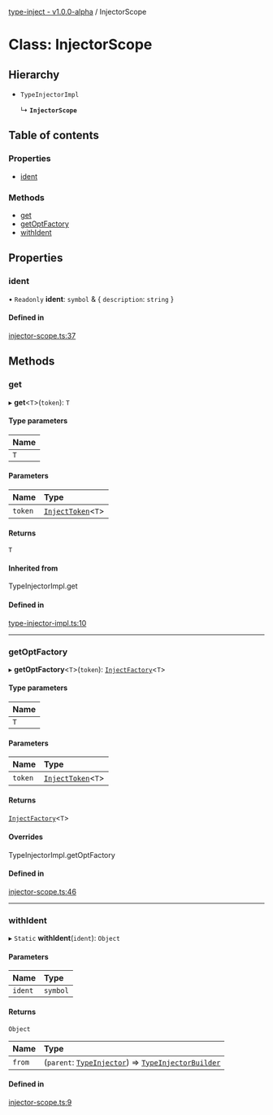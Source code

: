[type-inject - v1.0.0-alpha](../README.md) / InjectorScope

# Class: InjectorScope

## Hierarchy

- `TypeInjectorImpl`

  ↳ **`InjectorScope`**

## Table of contents

### Properties

- [ident](InjectorScope.md#ident)

### Methods

- [get](InjectorScope.md#get)
- [getOptFactory](InjectorScope.md#getoptfactory)
- [withIdent](InjectorScope.md#withident)

## Properties

### ident

• `Readonly` **ident**: `symbol` & { `description`: `string`  }

#### Defined in

[injector-scope.ts:37](https://github.com/e-hein/type-inject/blob/be2ba80/src/injector-scope.ts#L37)

## Methods

### get

▸ **get**<`T`\>(`token`): `T`

#### Type parameters

| Name |
| :------ |
| `T` |

#### Parameters

| Name | Type |
| :------ | :------ |
| `token` | [`InjectToken`](../README.md#injecttoken)<`T`\> |

#### Returns

`T`

#### Inherited from

TypeInjectorImpl.get

#### Defined in

[type-injector-impl.ts:10](https://github.com/e-hein/type-inject/blob/be2ba80/src/type-injector-impl.ts#L10)

___

### getOptFactory

▸ **getOptFactory**<`T`\>(`token`): [`InjectFactory`](../interfaces/InjectFactory.md)<`T`\>

#### Type parameters

| Name |
| :------ |
| `T` |

#### Parameters

| Name | Type |
| :------ | :------ |
| `token` | [`InjectToken`](../README.md#injecttoken)<`T`\> |

#### Returns

[`InjectFactory`](../interfaces/InjectFactory.md)<`T`\>

#### Overrides

TypeInjectorImpl.getOptFactory

#### Defined in

[injector-scope.ts:46](https://github.com/e-hein/type-inject/blob/be2ba80/src/injector-scope.ts#L46)

___

### withIdent

▸ `Static` **withIdent**(`ident`): `Object`

#### Parameters

| Name | Type |
| :------ | :------ |
| `ident` | `symbol` |

#### Returns

`Object`

| Name | Type |
| :------ | :------ |
| `from` | (`parent`: [`TypeInjector`](TypeInjector.md)) => [`TypeInjectorBuilder`](TypeInjectorBuilder.md) |

#### Defined in

[injector-scope.ts:9](https://github.com/e-hein/type-inject/blob/be2ba80/src/injector-scope.ts#L9)
